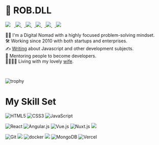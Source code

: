 # :space_invader: ROB.DLL

![](https://komarev.com/ghpvc/?username=robdll&style=for-the-badge&color=red) 
</a>
&nbsp;&nbsp;<a href="https://robertodilillo.dev">
   <img src="https://img.shields.io/badge/-Portfolio-%23F7DF1C?&style=for-the-badge" />
</a>
&nbsp;&nbsp;<a href="https://www.linkedin.com/in/roberto-di-lillo/">
<img src="https://img.shields.io/badge/linkedin-%230077B5.svg?&style=for-the-badge&logo=linkedin&logoColor=white" />
</a>
&nbsp;&nbsp;<a href="https://blog.robertodilillo.dev">
   <img src="https://img.shields.io/badge/-MyBlog-orange?&style=for-the-badge" />
</a>
&nbsp;&nbsp;<a href="mailto:dilillo.roberto@gmail.com">
<img src="https://img.shields.io/badge/gmail-%23D14836.svg?&style=for-the-badge&logo=gmail&logoColor=white" />
</a>
&nbsp;&nbsp;<a href="https://twitter.com/rob_dll_dev">
   <img src="https://img.shields.io/badge/twitter-%230077B5.svg?&style=for-the-badge&logo=twitter&logoColor=#40ABF2" />
</a>
<br>

:technologist:  I'm a Digital Nomad with a highly focused problem-solving mindset.  
:hammer_and_wrench:  Working since 2010 with both startups and enterprises.  
:writing_hand:  [Writing](https://blog.robertodilillo.dev) about Javascript and other development subjects.  
:heartbeat: Mentoring people to become developers.  
:family_man_woman_girl_girl:  Living with my lovely [wife](https://github.com/CintyaFlo).


<br>


![trophy](https://github-profile-trophy.vercel.app/?username=robdll&theme=onedark&rank=SECRET,S,AAA,AA,A,B)
<br>


# My Skill Set 

![HTML5](https://img.shields.io/badge/-HTML5-%23E44D27?style=for-the-badge&logo=html5&logoColor=ffffff)
![CSS3](https://img.shields.io/badge/-CSS3-%231572B6?style=for-the-badge&logo=css3)
![JavaScript](https://img.shields.io/badge/-JavaScript-%23F7DF1C?style=for-the-badge&logo=javascript&logoColor=000000&labelColor=%23F7DF1C&color=%23F7DF1C)  

![React](https://img.shields.io/badge/-React-%2361DAFB?style=for-the-badge&logo=react&logoColor=000)
![Angular.js](https://img.shields.io/badge/-Angular.js-%23C3042F?style=for-the-badge&logo=angularjs)
![Vue.js](https://img.shields.io/badge/-Vue.js-%232c3e50?style=for-the-badge&logo=vuedotjs)
![Nuxt.js](https://img.shields.io/badge/-Nuxt.js-%2300633B?style=for-the-badge&logo=nuxtdotjs&logoColor=FFF) 
<img src="https://camo.githubusercontent.com/23987e6ee37fd7a46e1cbb6d44e1f57a9fbbea91c396c6be6f2157b8b6fea3b2/68747470733a2f2f696d672e736869656c64732e696f2f62616467652f6e6578746a732d2532333030373166332e7376673f267374796c653d666f722d7468652d6261646765266c6f676f3d6e6578742e6a73266c6f676f436f6c6f723d7768697465" />


![Git](https://img.shields.io/badge/-Git-%23F05032?style=for-the-badge&logo=git&logoColor=%23ffffff)
<img src="https://camo.githubusercontent.com/cc96d7d28a6ca21ddbb1f2521d751d375230ed840271e6a4c8694cf87cc60c14/68747470733a2f2f696d672e736869656c64732e696f2f62616467652f6e6f64652e6a732532302d2532333433383533442e7376673f267374796c653d666f722d7468652d6261646765266c6f676f3d6e6f64652e6a73266c6f676f436f6c6f723d7768697465" />
![docker](https://img.shields.io/badge/docker-%2340ABF2.svg?&style=for-the-badge&logo=docker&logoColor=white)
<img src="https://camo.githubusercontent.com/a9a6331c55317d11d34ac8978cc80493d91e4b4a1bedfe3ec7b5d7610d007a47/68747470733a2f2f696d672e736869656c64732e696f2f62616467652f4157532532302d2532334646393930302e7376673f267374796c653d666f722d7468652d6261646765266c6f676f3d616d617a6f6e2d617773266c6f676f436f6c6f723d7768697465" />
![MongoDB](https://img.shields.io/badge/mongoDB-%90A09DF2.svg?&style=for-the-badge&logo=mongodb&logoColor=black)
![Vercel](https://img.shields.io/badge/-Vercel-%23ffffff?style=for-the-badge&logo=vercel&logoColor=000000)

